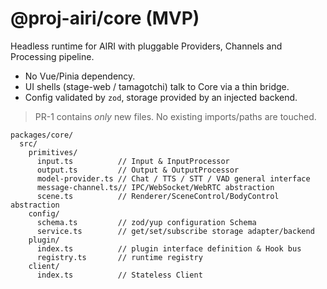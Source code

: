# @proj-airi/core (MVP)

Headless runtime for AIRI with pluggable Providers, Channels and Processing pipeline.

- No Vue/Pinia dependency.
- UI shells (stage-web / tamagotchi) talk to Core via a thin bridge.
- Config validated by `zod`, storage provided by an injected backend.

> PR-1 contains *only* new files. No existing imports/paths are touched.

```
packages/core/
  src/
    primitives/
      input.ts          // Input & InputProcessor
      output.ts         // Output & OutputProcessor
      model-provider.ts // Chat / TTS / STT / VAD general interface
      message-channel.ts// IPC/WebSocket/WebRTC abstraction
      scene.ts          // Renderer/SceneControl/BodyControl abstraction
    config/
      schema.ts         // zod/yup configuration Schema
      service.ts        // get/set/subscribe storage adapter/backend
    plugin/
      index.ts          // plugin interface definition & Hook bus
      registry.ts       // runtime registry
    client/
      index.ts          // Stateless Client

```
